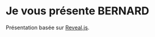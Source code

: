 Je vous présente BERNARD
========================

Présentation basée sur [Reveal.js](https://revealjs.com).
